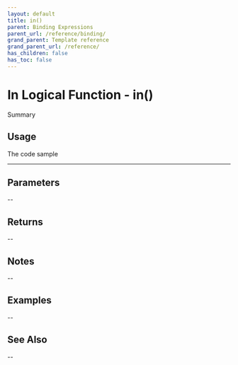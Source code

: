 ```yaml
---
layout: default
title: in()
parent: Binding Expressions
parent_url: /reference/binding/
grand_parent: Template reference
grand_parent_url: /reference/
has_children: false
has_toc: false
---
```


# In Logical Function - in()

Summary

## Usage

 The code sample

---

## Parameters

--

## Returns 

--

## Notes


-- 

## Examples


--


## See Also


--

